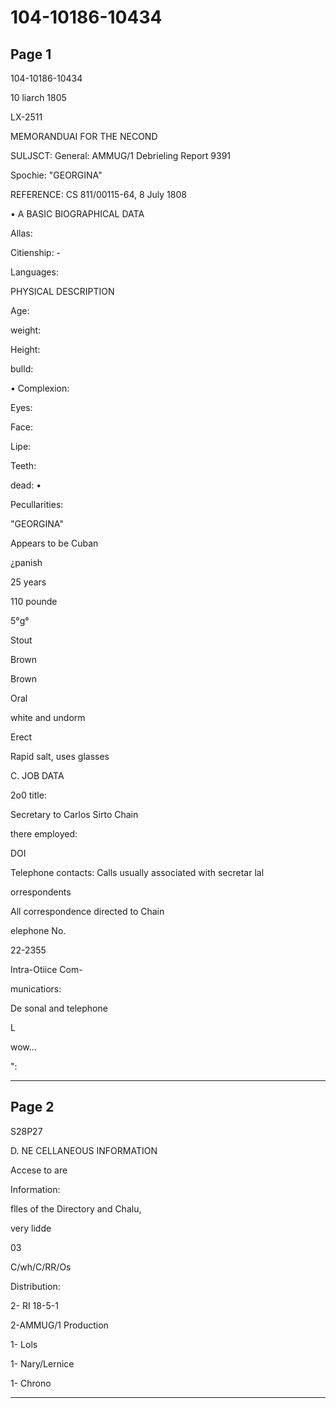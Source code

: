# 104-10186-10434

## Page 1

104-10186-10434

10 liarch 1805

LX-2511

MEMORANDUAI FOR THE NECOND

SULJSCT: General: AMMUG/1 Debrieling Report 9391

Spochie: "GEORGINA"

REFERENCE: CS 811/00115-64, 8 July 1808

• A BASIC BIOGRAPHICAL DATA

Allas:

Citienship: -

Languages:

PHYSICAL DESCRIPTION

Age:

weight:

Height:

bulld:

• Complexion:

Eyes:

Face:

Lipe:

Teeth:

dead: •

Pecullarities:

"GEORGINA"

Appears to be Cuban

¿panish

25 years

110 pounde

5°g°

Stout

Brown

Brown

Oral

white and undorm

Erect

Rapid salt, uses glasses

C. JOB DATA

2o0 title:

Secretary to Carlos Sirto Chain

there employed:

DOI

Telephone contacts: Calls usually associated with secretar lal

orrespondents

All correspondence directed to Chain

elephone No.

22-2355

Intra-Otiice Com-

municatiors:

De sonal and telephone

L

wow...

":

---

## Page 2

S28P27

D. NE CELLANEOUS INFORMATION

Accese to are

Information:

flles of the Directory and Chalu,

very lidde

03

C/wh/C/RR/Os

Distribution:

2- RI 18-5-1

2-AMMUG/1 Production

1- Lols

1- Nary/Lernice

1- Chrono

---

